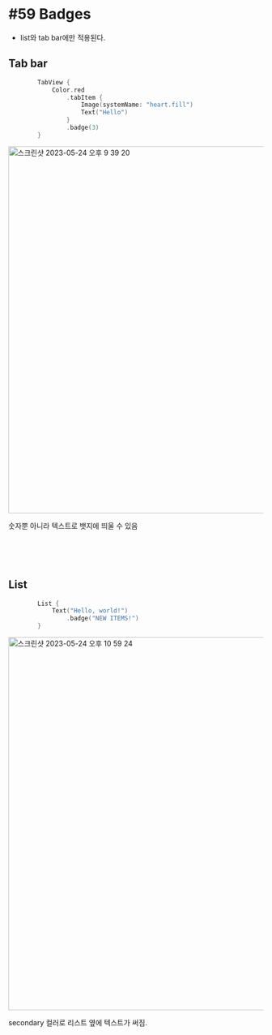 # **#59 Badges**
- list와 tab bar에만 적용된다.

## Tab bar

```swift
        TabView {
            Color.red
                .tabItem {
                    Image(systemName: "heart.fill")
                    Text("Hello")
                }
                .badge(3)
        }
````
<img width="724" alt="스크린샷 2023-05-24 오후 9 39 20" src="https://github.com/yongbeomkwak/SwiftUI-Study/assets/87987002/f516f907-fcb3-4c8c-bcf8-b58f98b98b3a">

숫자뿐 아니라 텍스트로 뱃지에 띄울 수 있음

<br>
<br>
<br>

## List

```swift
        List {
            Text("Hello, world!")
                .badge("NEW ITEMS!")
        }
```
<img width="736" alt="스크린샷 2023-05-24 오후 10 59 24" src="https://github.com/yongbeomkwak/SwiftUI-Study/assets/87987002/c3e92ffd-33ce-4ff7-9a1c-4f7e04555361">

secondary 컬러로 리스트 옆에 텍스트가 써짐. 